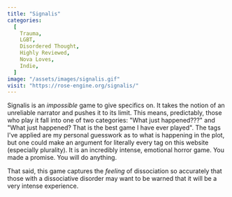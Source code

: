 ```yaml
---
title: "Signalis"
categories:
  [
    Trauma,
    LGBT,
    Disordered Thought,
    Highly Reviewed,
    Nova Loves,
    Indie,
  ]
image: "/assets/images/signalis.gif"
visit: "https://rose-engine.org/signalis/"
---
```


Signalis is an _impossible_ game to give specifics on. It takes the notion of an unreliable narrator and pushes it to its limit. This means, predictably, those who play it fall into one of two categories: "What just happened???" and "What just happened? That is the best game I have ever played". The tags I've applied are my personal guesswork as to what is happening in the plot, but one could make an argument for literally every tag on this website (especially plurality). It is an incredibly intense, emotional horror game.
You made a promise. You will do anything.

That said, this game captures the _feeling_ of dissociation so accurately that those with a dissociative disorder may want to be warned that it will be a very intense experience.